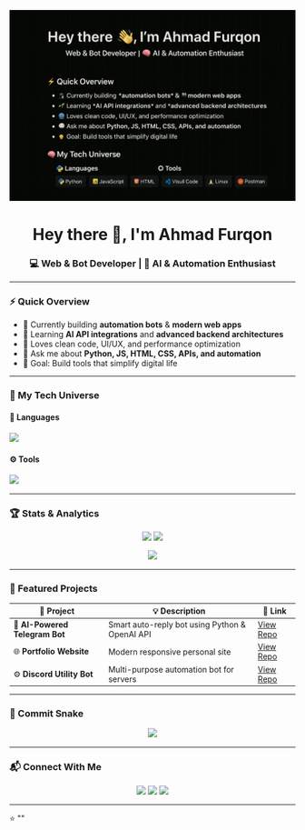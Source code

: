 <!-- HERO IMAGE -->
<p align="center">
  <img src="https://github.com/ftryhrd/ftryhrd/blob/main/banner.png" alt="banner" />
</p>

<h1 align="center">Hey there 👋, I'm Ahmad Furqon</h1>
<h3 align="center">💻 Web & Bot Developer | 🧠 AI & Automation Enthusiast</h3>

---

### ⚡ Quick Overview
- 🔭 Currently building **automation bots** & **modern web apps**
- 🌱 Learning **AI API integrations** and **advanced backend architectures**
- 🧩 Loves clean code, UI/UX, and performance optimization
- 💬 Ask me about **Python, JS, HTML, CSS, APIs, and automation**
- 🎯 Goal: Build tools that simplify digital life

---

### 🧠 My Tech Universe
#### 🧩 Languages
<p align="left">
  <img src="https://skillicons.dev/icons?i=python,js,html,css,nodejs,react" />
</p>

#### ⚙️ Tools
  <p align="left">
  <img src="https://skillicons.dev/icons?i=git,github,vscode,linux,postman,docker" />
</p>

---

### 🏆 Stats & Analytics
<p align="center">
  <img src="https://github-readme-stats.vercel.app/api?username=ftryhrd&show_icons=true&theme=tokyonight&count_private=true" height="165" />
  <img src="https://github-readme-stats.vercel.app/api/top-langs/?username=ftryhrd&layout=compact&theme=tokyonight" height="165" />
</p>

<p align="center">
  <img src="https://github-readme-streak-stats.herokuapp.com/?user=ftryhrd&theme=tokyonight" height="165" />
</p>

---

### 💎 Featured Projects
| 🚀 Project | 💡 Description | 🔗 Link |
|-------------|----------------|---------|
| 🤖 **AI-Powered Telegram Bot** | Smart auto-reply bot using Python & OpenAI API | [View Repo](#) |
| 🌐 **Portfolio Website** | Modern responsive personal site | [View Repo](#) |
| ⚙️ **Discord Utility Bot** | Multi-purpose automation bot for servers | [View Repo](#) |

---

### 🐍 Commit Snake
<p align="center">
  <img src="https://raw.githubusercontent.com/ftryhrd/ftryhrd/output/github-contribution-grid-snake.svg" />
</p>

---

### 📬 Connect With Me
<p align="center">
  <a href="mailto:afurqonm@gmail.com"><img src="https://img.shields.io/badge/Email-D14836?style=for-the-badge&logo=gmail&logoColor=white" /></a>
  <a href="https://github.com/ftryhrd"><img src="https://img.shields.io/badge/GitHub-100000?style=for-the-badge&logo=github&logoColor=white" /></a>
  <a href="https://www.linkedin.com/in/ftryhrd"><img src="https://img.shields.io/badge/LinkedIn-0077B5?style=for-the-badge&logo=linkedin&logoColor=white" /></a>
</p>

---

⭐ ""
